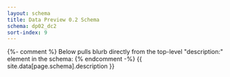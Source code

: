 ```yaml
---
layout: schema
title: Data Preview 0.2 Schema
schema: dp02_dc2
sort-index: 9
---
```

{%- comment %} Below pulls blurb directly from the top-level "description:" element in the schema: {% endcomment -%}
{{ site.data[page.schema].description }}